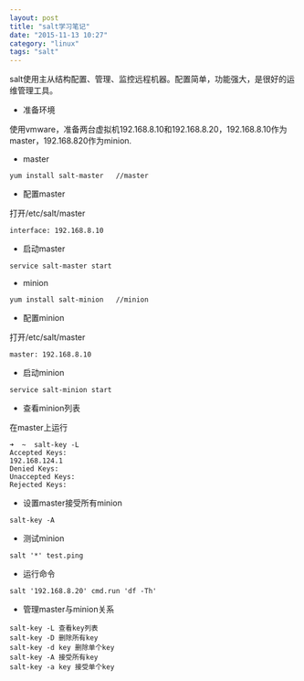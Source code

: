 ```yaml
---
layout: post
title: "salt学习笔记"
date: "2015-11-13 10:27"
category: "linux"
tags: "salt"
---
```


salt使用主从结构配置、管理、监控远程机器。配置简单，功能强大，是很好的运维管理工具。

* 准备环境

使用vmware，准备两台虚拟机192.168.8.10和192.168.8.20，192.168.8.10作为master，192.168.820作为minion.

* master

```
yum install salt-master   //master
```

* 配置master

打开/etc/salt/master

```
interface: 192.168.8.10
```

* 启动master

```
service salt-master start
```

* minion

```
yum install salt-minion   //minion
```

* 配置minion

打开/etc/salt/master

```
master: 192.168.8.10
```

* 启动minion

```
service salt-minion start
```

* 查看minion列表

在master上运行

```
➜  ~  salt-key -L
Accepted Keys:
192.168.124.1
Denied Keys:
Unaccepted Keys:
Rejected Keys:
```

* 设置master接受所有minion

```
salt-key -A
```

* 测试minion

```
salt '*' test.ping
```

* 运行命令

```
salt '192.168.8.20' cmd.run 'df -Th'
```

* 管理master与minion关系

```
salt-key -L 查看key列表
salt-key -D 删除所有key
salt-key -d key 删除单个key
salt-key -A 接受所有key
salt-key -a key 接受单个key
```


